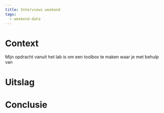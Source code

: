 ```yaml
---
title: Interviews weekend
tags:
  - weekend-data
---
```


# Context
Mijn opdracht vanuit het lab is om een toolbox te maken waar je met behulp van 

# Uitslag


# Conclusie

